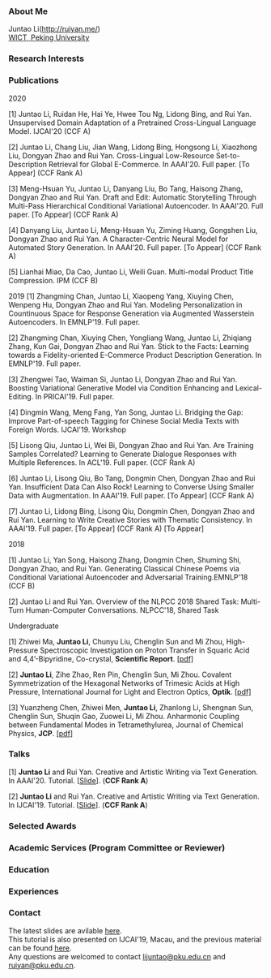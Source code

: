 ### About Me
Juntao Li(http://ruiyan.me/)<br>
[WICT, Peking University](http://www.wict.pku.edu.cn/)

### Research Interests





### Publications

2020

[1] Juntao Li, Ruidan He, Hai Ye, Hwee Tou Ng, Lidong Bing, and Rui Yan. Unsupervised Domain Adaptation of a Pretrained Cross-Lingual Language Model.                                         IJCAI'20 (CCF A)

[2] Juntao Li, Chang Liu, Jian Wang, Lidong Bing, Hongsong Li, Xiaozhong Liu, Dongyan Zhao and Rui Yan. Cross-Lingual Low-Resource Set-to-Description Retrieval for Global E-Commerce. In AAAI'20. Full paper. [To Appear] (CCF Rank A)

[3] Meng-Hsuan Yu, Juntao Li, Danyang Liu, Bo Tang, Haisong Zhang, Dongyan Zhao and Rui Yan. Draft and Edit: Automatic Storytelling Through Multi-Pass Hierarchical Conditional Variational Autoencoder. In AAAI'20. Full paper. [To Appear] (CCF Rank A)

[4] Danyang Liu, Juntao Li, Meng-Hsuan Yu, Ziming Huang, Gongshen Liu, Dongyan Zhao and Rui Yan. A Character-Centric Neural Model for Automated Story Generation. In AAAI'20. Full paper. [To Appear] (CCF Rank A)

[5] Lianhai Miao, Da Cao, Juntao Li, Weili Guan. Multi-modal Product Title Compression.         IPM (CCF B)


2019
[1] Zhangming Chan, Juntao Li, Xiaopeng Yang, Xiuying Chen, Wenpeng Hu, Dongyan Zhao and Rui Yan. Modeling Personalization in Countinuous Space for Response Generation via Augmented Wasserstein Autoencoders. In EMNLP'19. Full paper.

[2] Zhangming Chan, Xiuying Chen, Yongliang Wang, Juntao Li, Zhiqiang Zhang, Kun Gai, Dongyan Zhao and Rui Yan. Stick to the Facts: Learning towards a Fidelity-oriented E-Commerce Product Description Generation. In EMNLP'19. Full paper.

[3] Zhengwei Tao, Waiman Si, Juntao Li, Dongyan Zhao and Rui Yan. Boosting Variational Generative Model via Condition Enhancing and Lexical-Editing. In PRICAI'19. Full paper.

[4] Dingmin Wang, Meng Fang, Yan Song, Juntao Li. Bridging the Gap: Improve Part-of-speech Tagging for Chinese Social Media Texts with Foreign Words.                                  IJCAI'19. Workshop

[5] Lisong Qiu, Juntao Li, Wei Bi, Dongyan Zhao and Rui Yan. Are Training Samples Correlated? Learning to Generate Dialogue Responses with Multiple References. In ACL'19. Full paper. (CCF Rank A)

[6] Juntao Li, Lisong Qiu, Bo Tang, Dongmin Chen, Dongyan Zhao and Rui Yan. Insufficient Data Can Also Rock! Learning to Converse Using Smaller Data with Augmentation. In AAAI'19. Full paper. [To Appear] (CCF Rank A)

[7] Juntao Li, Lidong Bing, Lisong Qiu, Dongmin Chen, Dongyan Zhao and Rui Yan. Learning to Write Creative Stories with Thematic Consistency. In AAAI'19. Full paper. [To Appear] (CCF Rank A) [To Appear]


2018

[1] Juntao Li, Yan Song, Haisong Zhang, Dongmin Chen, Shuming Shi, Dongyan Zhao, and Rui Yan. Generating Classical Chinese Poems via Conditional Variational Autoencoder and Adversarial Training.EMNLP'18 (CCF B)

[2] Juntao Li and Rui Yan. Overview of the NLPCC 2018 Shared Task: Multi-Turn Human-Computer Conversations.                                                   NLPCC'18, Shared Task 



Undergraduate

[1] Zhiwei Ma, **Juntao Li**, Chunyu Liu, Chenglin Sun and Mi Zhou, High-Pressure Spectroscopic Investigation on Proton Transfer in Squaric Acid and 4,4’-Bipyridine, Co-crystal, **Scientific Report**. [[pdf]](https://www.nature.com/articles/s41598-017-04980-3.pdf)

[2] **Juntao Li**, Zihe Zhao, Ren Pin, Chenglin Sun, Mi Zhou. Covalent Symmetrization of the Hexagonal Networks of Trimesic Acids at High Pressure, International Journal for Light and Electron Optics, **Optik**. [[pdf]](https://www.sciencedirect.com/science/article/abs/pii/S003040261630184X)

[3] Yuanzheng Chen, Zhiwei Men, **Juntao Li**, Zhanlong Li, Shengnan Sun, Chenglin Sun, Shuqin Gao, Zuowei Li, Mi Zhou. Anharmonic Coupling between Fundamental Modes in Tetramethylurea, Journal of Chemical Physics, **JCP**. [[pdf]](https://dr.ntu.edu.sg/bitstream/10356/98746/1/Anharmonic%20coupling%20between%20fundamental%20modes%20in%20tetramethylurea.pdf)


### Talks
[1] **Juntao Li** and Rui Yan. Creative and Artistic Writing via Text Generation. In AAAI'20. Tutorial. [[Slide](https://lijuntaopku.github.io/AAAI2020-tutorial/AAAI20-tutorial.pdf)]. (**CCF Rank A**)

[2] **Juntao Li** and Rui Yan. Creative and Artistic Writing via Text Generation. In IJCAI'19. Tutorial. [[Slide](https://lijuntaopku.github.io/ijcai2019tutorial/ijcai-tutorial.pdf)]. (**CCF Rank A**)
    





### Selected Awards




### Academic Services (Program Committee or Reviewer)


### Education

### Experiences

### Contact
The latest slides are avilable [here](AAAI20-tutorial.pdf).<br>
This tutorial is also presented on IJCAI'19, Macau, and the previous material can be found [here](https://lijuntaopku.github.io/ijcai2019tutorial/).<br>
Any questions are welcomed to contact <lijuntao@pku.edu.cn> and <ruiyan@pku.edu.cn>.

